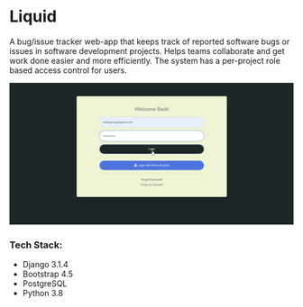 # Liquid

A bug/issue tracker web-app that keeps track of reported software bugs or issues in software development projects. Helps teams collaborate and get work done easier and more efficiently. The system has a per-project role based access control for users. 

![](/repoImages/Liquid.gif)

### Tech Stack:
* Django 3.1.4
* Bootstrap 4.5
* PostgreSQL
* Python 3.8

